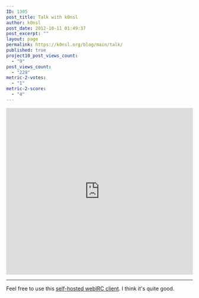 ```yaml
---
ID: 1305
post_title: Talk with k0nsl
author: k0nsl
post_date: 2012-10-11 01:49:37
post_excerpt: ""
layout: page
permalink: https://k0nsl.org/blog/main/talk/
published: true
project10_post_views_count:
  - "9"
post_views_count:
  - "229"
metric-2-votes:
  - "1"
metric-2-score:
  - "4"
---
```

<iframe src="https://kiwiirc.com/client/survivor.k0nsl.org/?nick=amalek_?&theme=cli#k0nsl" style="border:0; width:100%; height:450px;"></iframe>

<hr>

Feel free to use this <a href="https://webirc.k0nsl.ru/">self-hosted webIRC client</a>. I think it's quite good.